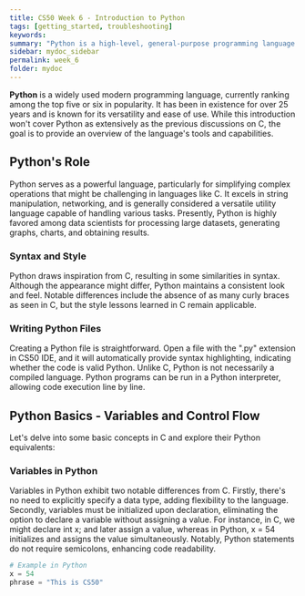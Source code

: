 ```yaml
---
title: CS50 Week 6 - Introduction to Python
tags: [getting_started, troubleshooting]
keywords:
summary: "Python is a high-level, general-purpose programming language known for its simplicity and readability. It is widely used for various applications, including web development, data science, artificial intelligence, and more."
sidebar: mydoc_sidebar
permalink: week_6
folder: mydoc
---
```


**Python** is a widely used modern programming language, currently ranking among the top five or six in popularity. It has been in existence for over 25 years and is known for its versatility and ease of use. While this introduction won't cover Python as extensively as the previous discussions on C, the goal is to provide an overview of the language's tools and capabilities.

## Python's Role
Python serves as a powerful language, particularly for simplifying complex operations that might be challenging in languages like C. It excels in string manipulation, networking, and is generally considered a versatile utility language capable of handling various tasks. Presently, Python is highly favored among data scientists for processing large datasets, generating graphs, charts, and obtaining results.

### Syntax and Style
Python draws inspiration from C, resulting in some similarities in syntax. Although the appearance might differ, Python maintains a consistent look and feel. Notable differences include the absence of as many curly braces as seen in C, but the style lessons learned in C remain applicable.

### Writing Python Files
Creating a Python file is straightforward. Open a file with the ".py" extension in CS50 IDE, and it will automatically provide syntax highlighting, indicating whether the code is valid Python. Unlike C, Python is not necessarily a compiled language. Python programs can be run in a Python interpreter, allowing code execution line by line.

## Python Basics - Variables and Control Flow

Let's delve into some basic concepts in C and explore their Python equivalents:

### Variables in Python
Variables in Python exhibit two notable differences from C. Firstly, there's no need to explicitly specify a data type, adding flexibility to the language. Secondly, variables must be initialized upon declaration, eliminating the option to declare a variable without assigning a value. For instance, in C, we might declare int x; and later assign a value, whereas in Python, x = 54 initializes and assigns the value simultaneously. Notably, Python statements do not require semicolons, enhancing code readability. 

```python
# Example in Python
x = 54
phrase = "This is CS50"
```